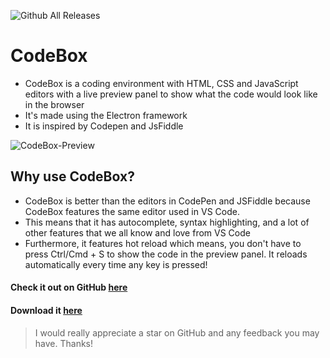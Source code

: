 ![Github All Releases](https://img.shields.io/github/downloads/virejdasani/codebox/total.svg)
# CodeBox
- CodeBox is a coding environment with HTML, CSS and JavaScript editors with a live preview panel to show what the code would look like in the browser
- It's made using the Electron framework
- It is inspired by Codepen and JsFiddle

![CodeBox-Preview](https://dev-to-uploads.s3.amazonaws.com/uploads/articles/hxnzeq390mx60u4ty28c.png)
 

## Why use CodeBox?
- CodeBox is better than the editors in CodePen and JSFiddle because CodeBox features the same editor used in VS Code.
- This means that it has autocomplete, syntax highlighting, and a lot of other features that we all know and love from VS Code
- Furthermore, it features hot reload which means, you don't have to press Ctrl/Cmd + S to show the code in the preview panel. It reloads automatically every time any key is pressed!

#### Check it out on GitHub [here](https://github.com/virejdasani/CodeBox)

#### Download it [here](https://github.com/virejdasani/CodeBox/releases/tag/v1.0.0)

> I would really appreciate a star on GitHub and any feedback you may have. Thanks!
